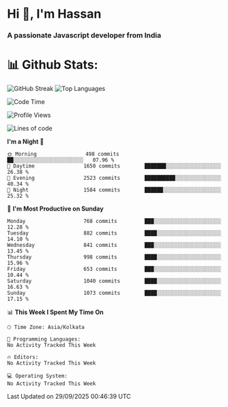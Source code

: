 # Hi 👋, I'm Hassan
### A passionate Javascript developer from India


# 📊 Github Stats:
![GitHub Streak](https://github-readme-streak-stats.herokuapp.com/?user=codeblooded47&theme=dracula&hide_border=false)
![Top Languages](https://github-readme-stats.vercel.app/api/top-langs/?username=codeblooded47&layout=compact&theme=dracula)



<!--START_SECTION:waka-->
![Code Time](http://img.shields.io/badge/Code%20Time-883%20hrs%201%20min-blue)

![Profile Views](http://img.shields.io/badge/Profile%20Views-6-blue)

![Lines of code](https://img.shields.io/badge/From%20Hello%20World%20I%27ve%20Written-24.3%20million%20lines%20of%20code-blue)

**I'm a Night 🦉** 

```text
🌞 Morning                498 commits         ██░░░░░░░░░░░░░░░░░░░░░░░   07.96 % 
🌆 Daytime                1650 commits        ███████░░░░░░░░░░░░░░░░░░   26.38 % 
🌃 Evening                2523 commits        ██████████░░░░░░░░░░░░░░░   40.34 % 
🌙 Night                  1584 commits        ██████░░░░░░░░░░░░░░░░░░░   25.32 % 
```
📅 **I'm Most Productive on Sunday** 

```text
Monday                   768 commits         ███░░░░░░░░░░░░░░░░░░░░░░   12.28 % 
Tuesday                  882 commits         ████░░░░░░░░░░░░░░░░░░░░░   14.10 % 
Wednesday                841 commits         ███░░░░░░░░░░░░░░░░░░░░░░   13.45 % 
Thursday                 998 commits         ████░░░░░░░░░░░░░░░░░░░░░   15.96 % 
Friday                   653 commits         ███░░░░░░░░░░░░░░░░░░░░░░   10.44 % 
Saturday                 1040 commits        ████░░░░░░░░░░░░░░░░░░░░░   16.63 % 
Sunday                   1073 commits        ████░░░░░░░░░░░░░░░░░░░░░   17.15 % 
```


📊 **This Week I Spent My Time On** 

```text
🕑︎ Time Zone: Asia/Kolkata

💬 Programming Languages: 
No Activity Tracked This Week

🔥 Editors: 
No Activity Tracked This Week

💻 Operating System: 
No Activity Tracked This Week
```


 Last Updated on 29/09/2025 00:46:39 UTC
<!--END_SECTION:waka-->

